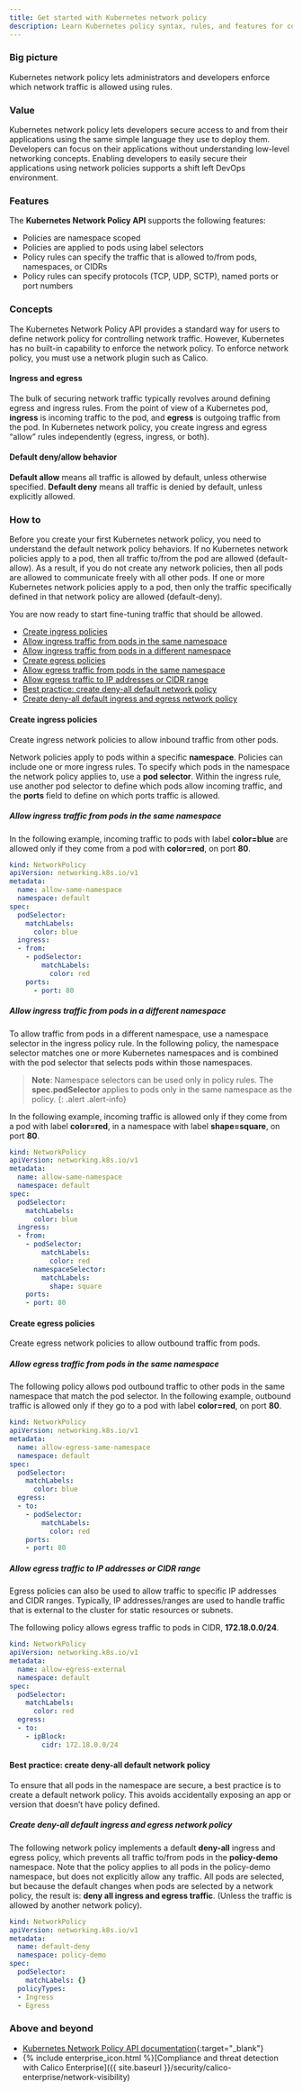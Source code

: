 ```yaml
---
title: Get started with Kubernetes network policy
description: Learn Kubernetes policy syntax, rules, and features for controlling network traffic.
---
```


### Big picture

Kubernetes network policy lets administrators and developers enforce which network traffic is allowed using rules.

### Value

Kubernetes network policy lets developers secure access to and from their applications using the same simple language they use to deploy them. Developers can focus on their applications without understanding low-level networking concepts. Enabling developers to easily secure their applications using network policies supports a shift left DevOps environment.

### Features

The **Kubernetes Network Policy API** supports the following features:

- Policies are namespace scoped
- Policies are applied to pods using label selectors
- Policy rules can specify the traffic that is allowed to/from pods, namespaces, or CIDRs
- Policy rules can specify protocols (TCP, UDP, SCTP), named ports or port numbers

### Concepts

The Kubernetes Network Policy API provides a standard way for users to define network policy for controlling network traffic. However, Kubernetes has no built-in capability to enforce the network policy. To enforce network policy, you must use a network plugin such as Calico.

#### Ingress and egress

The bulk of securing network traffic typically revolves around defining egress and ingress rules. From the point of view of a Kubernetes pod, **ingress** is incoming traffic to the pod, and **egress** is outgoing traffic from the pod. In Kubernetes network policy, you create ingress and egress “allow” rules independently (egress, ingress, or both).

#### Default deny/allow behavior

**Default allow** means all traffic is allowed by default, unless otherwise specified.
**Default deny** means all traffic is denied by default, unless explicitly allowed.

### How to

Before you create your first Kubernetes network policy, you need to understand the default network policy behaviors. If no Kubernetes network policies apply to a pod, then all traffic to/from the pod are allowed (default-allow). As a result, if you do not create any network policies, then all pods are allowed to communicate freely with all other pods. If one or more Kubernetes network policies apply to a pod, then only the traffic specifically defined in that network policy are allowed (default-deny).

You are now ready to start fine-tuning traffic that should be allowed.

- [Create ingress policies](#create-ingress-policies)
- [Allow ingress traffic from pods in the same namespace](#allow-ingress-traffic-from-pods-in-the-same-namespace)
- [Allow ingress traffic from pods in a different namespace](#allow-ingress-traffic-from-pods-in-a-different-namespace)
- [Create egress policies](#create-egress-policies)
- [Allow egress traffic from pods in the same namespace](#allow-egress-traffic-from-pods-in-the-same-namespace)
- [Allow egress traffic to IP addresses or CIDR range](#allow-egress-traffic-to-ip-addresses-or-cidr-range)
- [Best practice: create deny-all default network policy](#best-practice-create-deny-all-default-network-policy)
- [Create deny-all default ingress and egress network policy](#create-deny-all-default-ingress-and-egress-network-policy)

#### Create ingress policies

Create ingress network policies to allow inbound traffic from other pods.

Network policies apply to pods within a specific **namespace**. Policies can include one or more ingress rules. To specify which pods in the namespace the network policy applies to, use a **pod selector**. Within the ingress rule, use another pod selector to define which pods allow incoming traffic, and the **ports** field to define on which ports traffic is allowed.

##### Allow ingress traffic from pods in the same namespace

In the following example, incoming traffic to pods with label **color=blue** are allowed only if they come from a pod with **color=red**, on port **80**.

```yaml
kind: NetworkPolicy
apiVersion: networking.k8s.io/v1
metadata:
  name: allow-same-namespace
  namespace: default
spec:
  podSelector:
    matchLabels:
      color: blue
  ingress:
  - from:
    - podSelector:
        matchLabels:
          color: red
    ports:
      - port: 80
```

##### Allow ingress traffic from pods in a different namespace

To allow traffic from pods in a different namespace, use a namespace selector in the ingress policy rule. In the following policy, the namespace selector matches one or more Kubernetes namespaces and is combined with the pod selector that selects pods within those namespaces.

>**Note**: Namespace selectors can be used only in policy rules. The **spec.podSelector** applies to pods only in the same namespace as the policy.
{: .alert .alert-info}

In the following example, incoming traffic is allowed only if they come from a pod with label **color=red**, in a namespace with label **shape=square**, on port **80**.

```yaml
kind: NetworkPolicy
apiVersion: networking.k8s.io/v1
metadata:
  name: allow-same-namespace
  namespace: default
spec:
  podSelector:
    matchLabels:
      color: blue
  ingress:
  - from:
    - podSelector:
        matchLabels:
          color: red
      namespaceSelector:
        matchLabels:
          shape: square
    ports:
    - port: 80
```

#### Create egress policies

Create egress network policies to allow outbound traffic from pods.

##### Allow egress traffic from pods in the same namespace

The following policy allows pod outbound traffic to other pods in the same namespace that match the pod selector. In the following example, outbound traffic is allowed only if they go to a pod with label **color=red**, on port **80**.

```yaml
kind: NetworkPolicy
apiVersion: networking.k8s.io/v1
metadata:
  name: allow-egress-same-namespace
  namespace: default
spec:
  podSelector:
    matchLabels:
      color: blue
  egress:
  - to:
    - podSelector:
        matchLabels:
          color: red
    ports:
    - port: 80
```

##### Allow egress traffic to IP addresses or CIDR range

Egress policies can also be used to allow traffic to specific IP addresses and CIDR ranges. Typically, IP addresses/ranges are used to handle traffic that is external to the cluster for static resources or subnets.

The following policy allows egress traffic to pods in CIDR, **172.18.0.0/24**.

```yaml
kind: NetworkPolicy
apiVersion: networking.k8s.io/v1
metadata:
  name: allow-egress-external
  namespace: default
spec:
  podSelector:
    matchLabels:
      color: red
  egress:
  - to:
    - ipBlock:
        cidr: 172.18.0.0/24
```

#### Best practice: create deny-all default network policy

To ensure that all pods in the namespace are secure, a best practice is to create a default network policy. This avoids accidentally exposing an app or version that doesn’t have policy defined.

##### Create deny-all default ingress and egress network policy

The following network policy implements a default **deny-all** ingress and egress policy, which prevents all traffic to/from pods in the **policy-demo** namespace. Note that the policy applies to all pods in the policy-demo namespace, but does not explicitly allow any traffic. All pods are selected, but because the default changes when pods are selected by a network policy, the result is: **deny all ingress and egress traffic**. (Unless the traffic is allowed by another network policy).

```yaml
kind: NetworkPolicy
apiVersion: networking.k8s.io/v1
metadata:
  name: default-deny
  namespace: policy-demo
spec:
  podSelector:
    matchLabels: {}
  policyTypes:
  - Ingress
  - Egress
```

### Above and beyond

- [Kubernetes Network Policy API documentation](https://kubernetes.io/docs/reference/kubernetes-api/policy-resources/network-policy-v1/){:target="_blank"}
- {% include enterprise_icon.html %}[Compliance and threat detection with Calico Enterprise]({{ site.baseurl }}/security/calico-enterprise/network-visibility)
